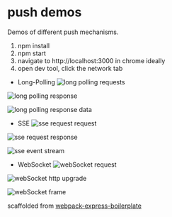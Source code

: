 # push demos

Demos of different push mechanisms.

1. npm install
2. npm start
3. navigate to http://localhost:3000 in chrome ideally
4. open dev tool, click the network tab

- Long-Polling
![long polling requests](https://i.imgur.com/oom6Lu6.png)

![long polling response](https://i.imgur.com/9v2cCPt.png)

![long polling response data](https://i.imgur.com/Mevcq2j.png)

- SSE
![sse request request](https://i.imgur.com/xGpSfyW.png)

![sse request response](https://i.imgur.com/asuVL0y.png)

![sse event stream](https://i.imgur.com/41bQnlX.png)

- WebSocket
![webSocket request](https://i.imgur.com/Fk7PktC.png)

![webSocket http upgrade](https://i.imgur.com/EhHMUmu.png)

![webSocket frame](https://i.imgur.com/8nQEhJc.png)

scaffolded from [webpack-express-boilerplate](https://github.com/christianalfoni/webpack-express-boilerplate)
